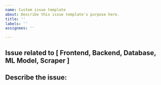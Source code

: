 ```yaml
---
name: Custom issue template
about: Describe this issue template's purpose here.
title: ''
labels: ''
assignees: ''

---
```


## Issue related to [ Frontend, Backend, Database, ML Model, Scraper ]  

## Describe the issue:
